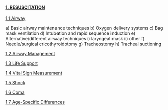 #### [1. RESUSCITATION](https://fellowshipnotes.org/Resuscitation)

[1.1 Airway]()

a) Basic airway maintenance techniques
b) Oxygen delivery systems
c) Bag mask ventilation
d) Intubation and rapid sequence induction
e) Alternative/different airway techniques
i) laryngeal mask
ii) other
f) Needle/surgical cricothyroidotomy
g) Tracheostomy
h) Tracheal suctioning

[1.2 Airway Management]()

[1.3 Life Support]()

[1.4 Vital Sign Measurement]()

[1.5 Shock]()

[1.6 Coma]()

[1.7 Age-Specific Differences]()